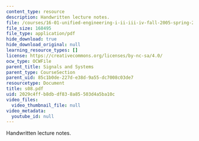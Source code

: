 ```yaml
---
content_type: resource
description: Handwritten lecture notes.
file: /courses/16-01-unified-engineering-i-ii-iii-iv-fall-2005-spring-2006/2029c4ffb8dbdf838a85503d4a5ba10c_s08.pdf
file_size: 168495
file_type: application/pdf
hide_download: true
hide_download_original: null
learning_resource_types: []
license: https://creativecommons.org/licenses/by-nc-sa/4.0/
ocw_type: OCWFile
parent_title: Signals and Systems
parent_type: CourseSection
parent_uid: 85c1b0de-227d-e38d-9a55-dc7008c03de7
resourcetype: Document
title: s08.pdf
uid: 2029c4ff-b8db-df83-8a85-503d4a5ba10c
video_files:
  video_thumbnail_file: null
video_metadata:
  youtube_id: null
---
```

Handwritten lecture notes.